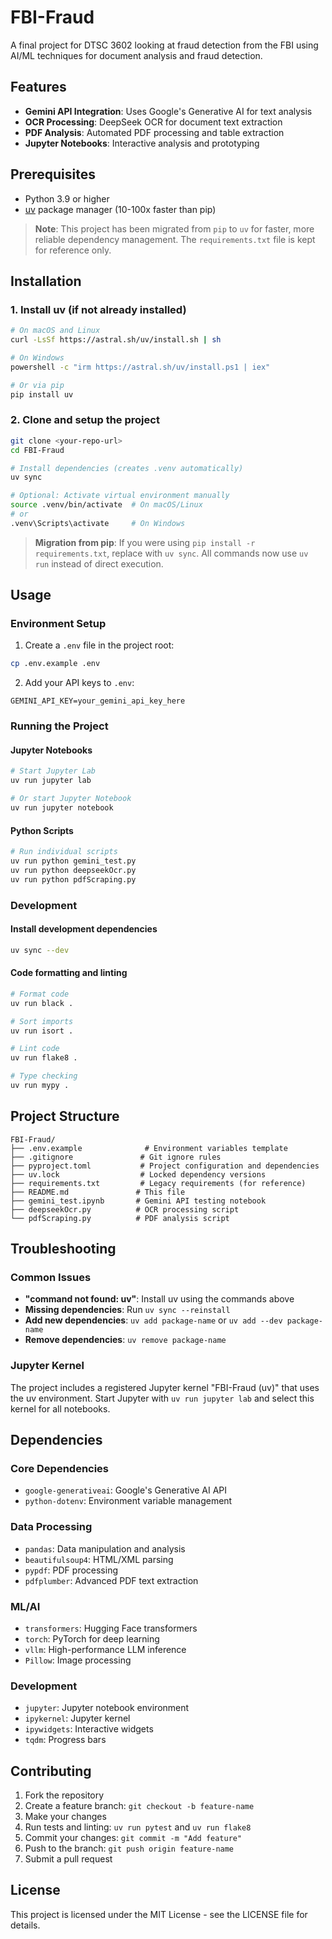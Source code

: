 # FBI-Fraud

A final project for DTSC 3602 looking at fraud detection from the FBI using AI/ML techniques for document analysis and fraud detection.

## Features

- **Gemini API Integration**: Uses Google's Generative AI for text analysis
- **OCR Processing**: DeepSeek OCR for document text extraction
- **PDF Analysis**: Automated PDF processing and table extraction
- **Jupyter Notebooks**: Interactive analysis and prototyping

## Prerequisites

- Python 3.9 or higher
- [uv](https://docs.astral.sh/uv/) package manager (10-100x faster than pip)

> **Note**: This project has been migrated from `pip` to `uv` for faster, more reliable dependency management. The `requirements.txt` file is kept for reference only.

## Installation

### 1. Install uv (if not already installed)

```bash
# On macOS and Linux
curl -LsSf https://astral.sh/uv/install.sh | sh

# On Windows
powershell -c "irm https://astral.sh/uv/install.ps1 | iex"

# Or via pip
pip install uv
```

### 2. Clone and setup the project

```bash
git clone <your-repo-url>
cd FBI-Fraud

# Install dependencies (creates .venv automatically)
uv sync

# Optional: Activate virtual environment manually
source .venv/bin/activate  # On macOS/Linux
# or
.venv\Scripts\activate     # On Windows
```

> **Migration from pip**: If you were using `pip install -r requirements.txt`, replace with `uv sync`. All commands now use `uv run` instead of direct execution.

## Usage

### Environment Setup

1. Create a `.env` file in the project root:
```bash
cp .env.example .env
```

2. Add your API keys to `.env`:
```env
GEMINI_API_KEY=your_gemini_api_key_here
```

### Running the Project

#### Jupyter Notebooks
```bash
# Start Jupyter Lab
uv run jupyter lab

# Or start Jupyter Notebook
uv run jupyter notebook
```

#### Python Scripts
```bash
# Run individual scripts
uv run python gemini_test.py
uv run python deepseekOcr.py
uv run python pdfScraping.py
```

### Development

#### Install development dependencies
```bash
uv sync --dev
```

#### Code formatting and linting
```bash
# Format code
uv run black .

# Sort imports
uv run isort .

# Lint code
uv run flake8 .

# Type checking
uv run mypy .
```

## Project Structure

```
FBI-Fraud/
├── .env.example              # Environment variables template
├── .gitignore               # Git ignore rules
├── pyproject.toml           # Project configuration and dependencies
├── uv.lock                  # Locked dependency versions
├── requirements.txt         # Legacy requirements (for reference)
├── README.md               # This file
├── gemini_test.ipynb       # Gemini API testing notebook
├── deepseekOcr.py          # OCR processing script
└── pdfScraping.py          # PDF analysis script
```

## Troubleshooting

### Common Issues

- **"command not found: uv"**: Install uv using the commands above
- **Missing dependencies**: Run `uv sync --reinstall`
- **Add new dependencies**: `uv add package-name` or `uv add --dev package-name`
- **Remove dependencies**: `uv remove package-name`

### Jupyter Kernel

The project includes a registered Jupyter kernel "FBI-Fraud (uv)" that uses the uv environment. Start Jupyter with `uv run jupyter lab` and select this kernel for all notebooks.

## Dependencies

### Core Dependencies
- `google-generativeai`: Google's Generative AI API
- `python-dotenv`: Environment variable management

### Data Processing
- `pandas`: Data manipulation and analysis
- `beautifulsoup4`: HTML/XML parsing
- `pypdf`: PDF processing
- `pdfplumber`: Advanced PDF text extraction

### ML/AI
- `transformers`: Hugging Face transformers
- `torch`: PyTorch for deep learning
- `vllm`: High-performance LLM inference
- `Pillow`: Image processing

### Development
- `jupyter`: Jupyter notebook environment
- `ipykernel`: Jupyter kernel
- `ipywidgets`: Interactive widgets
- `tqdm`: Progress bars

## Contributing

1. Fork the repository
2. Create a feature branch: `git checkout -b feature-name`
3. Make your changes
4. Run tests and linting: `uv run pytest` and `uv run flake8`
5. Commit your changes: `git commit -m "Add feature"`
6. Push to the branch: `git push origin feature-name`
7. Submit a pull request

## License

This project is licensed under the MIT License - see the LICENSE file for details.
